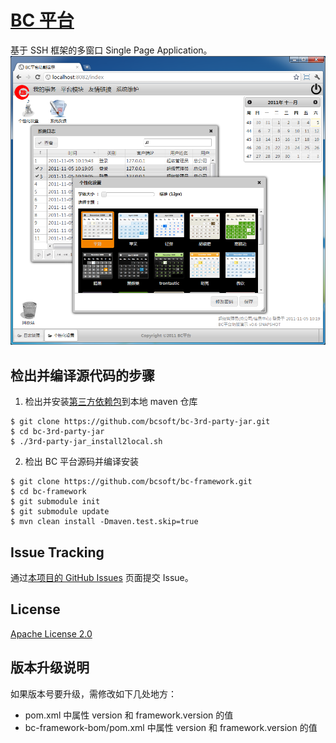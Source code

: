﻿# [BC 平台](https://github.com/bcsoft/bc-framework)
基于 SSH 框架的多窗口 Single Page Application。
![](docs/index.png)

## 检出并编译源代码的步骤
1. 检出并安装[第三方依赖包](https://github.com/bcsoft/bc-3rd-party-jar)到本地 maven 仓库
```
$ git clone https://github.com/bcsoft/bc-3rd-party-jar.git
$ cd bc-3rd-party-jar
$ ./3rd-party-jar_install2local.sh
```

2. 检出 BC 平台源码并编译安装
```
$ git clone https://github.com/bcsoft/bc-framework.git
$ cd bc-framework
$ git submodule init
$ git submodule update
$ mvn clean install -Dmaven.test.skip=true
```

## Issue Tracking
通过[本项目的 GitHub Issues](https://github.com/bcsoft/bc-framework/issues) 页面提交 Issue。

## License
[Apache License 2.0](http://www.apache.org/licenses/LICENSE-2.0)

## 版本升级说明
如果版本号要升级，需修改如下几处地方：
- pom.xml 中属性 version 和 framework.version 的值
- bc-framework-bom/pom.xml 中属性 version 和 framework.version 的值
